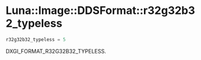 # Luna::Image::DDSFormat::r32g32b32_typeless

```c++
r32g32b32_typeless = 5
```

DXGI_FORMAT_R32G32B32_TYPELESS. 


